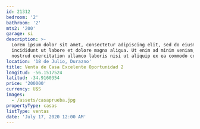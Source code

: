 ```yaml
---
id: 21312
bedroom: '2'
bathroom: '2'
mts2: '200'
garage: si
description: >-
  Lorem ipsum dolor sit amet, consectetur adipiscing elit, sed do eiusmod tempor
  incididunt ut labore et dolore magna aliqua. Ut enim ad minim veniam, quis
  nostrud exercitation ullamco laboris nisi ut aliquip ex ea commodo consequat.
location: '18 de Julio, Durazno'
title: Venta de Casa Excelente Oportunidad 2
longitud: -56.1517524
latitud: -34.9160354
price: '200000'
currency: U$S
images:
  - /assets/casaprueba.jpg
propertyType: casas
listType: ventas
date: 'July 17, 2020 12:00 AM'
---
```


